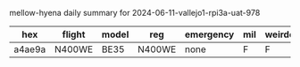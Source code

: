 mellow-hyena daily summary for 2024-06-11-vallejo1-rpi3a-uat-978

|hex|flight|model|reg|emergency|mil|weirdo|
|--|--|--|--|--|--|--|
|a4ae9a|N400WE|BE35|N400WE|none|F|F|
